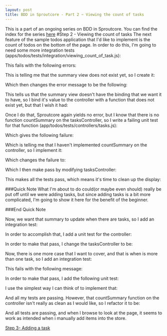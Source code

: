 ```yaml
---
layout: post
title: BDD in Sproutcore - Part 2 ~ Viewing the count of tasks
---
```

This is a part of an ongoing series on BDD in Sproutcore. You can find the index for the series [here](/2010/01/10/bdd-in-sproutcore-intro.html)
#Step 2 - Viewing the count of tasks
The next feature of the sample todos application that I'd like to implement is the count of todos on the bottom of the page. In order to do this, I'm going to need some more integration tests (apps/todos/tests/integration/viewing_count_of_task.js):

<script src="https://gist.github.com/773028.js"> </script>

This fails with the following errors:

<script src="https://gist.github.com/773034.js"> </script>

This is telling me that the summary view does not exist yet, so I create it:

<script src="https://gist.github.com/773050.js"> </script>

Which then changes the error message to be the following:

<script src="https://gist.github.com/773226.js"> </script>

This tells us that the summary view doesn't have the binding that we want it to have, so I bind it's value to the controller with a function that does not exist yet, but that I wish it had:

<script src="https://gist.github.com/773059.js"> </script>

Once I do that, Sproutcore again yields no error, but I know that there is no function countSummary on the tasksController, so I write a failing unit test for that function (app/todos/tests/controllers/tasks.js):

<script src="https://gist.github.com/773072.js"> </script>

Which gives the following failure:

<script src="https://gist.github.com/773074.js"> </script>

Which is telling me that I haven't implemented countSummary on the controller, so I implement it:

<script src="https://gist.github.com/773076.js"> </script>

Which changes the failure to:

<script src="https://gist.github.com/773079.js"> </script>

Which I then make pass by modifying tasksController:

<script src="https://gist.github.com/773083.js"> </script>

This makes all the tests pass, which means it's time to clean up the display:

<script src="https://gist.github.com/773087.js"> </script>

###Quick Note
What I'm about to do could(or maybe even should) really be put off until we were adding tasks, but since adding tasks is a bit more complicated, I'm going to show it here for the benefit of the beginner.

###End Quick Note

Now, we want that summary to update when there are tasks, so I add an integration test:

<script src="https://gist.github.com/773106.js"> </script>

In order to accomplish that, I add a unit test for the controller:

<script src="https://gist.github.com/773107.js"> </script>

In order to make that pass, I change the tasksController to be:

<script src="https://gist.github.com/773110.js"> </script>

Now, there is one more case that I want to cover, and that is when is more than one task, so I add an integration test:

<script src="https://gist.github.com/773116.js"> </script>

This fails with the following message:

<script src="https://gist.github.com/773123.js"> </script>

In order to make that pass, I add the following unit test:

<script src="https://gist.github.com/773126.js"> </script>

I use the simplest way I can think of to implement that:

<script src="https://gist.github.com/773130.js"> </script>

And all my tests are passing. However, that countSummary function on the controller isn't really as clean as I would like, so I refactor it to be:

<script src="https://gist.github.com/773134.js"> </script>

And all tests are passing, and when I browse to look at the page, it seems to work as intended when i manually add items into the store.

[Step 3- Adding a task](/2010/01/10/bdd-in-sproutcore-part-3.html)
